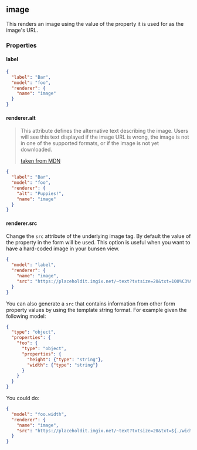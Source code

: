 ## image

This renders an image using the value of the property it is used for as the image's
URL.

### Properties

#### label

```json
{
  "label": "Bar",
  "model": "foo",
  "renderer": {
    "name": "image"
  }
}
```

#### renderer.alt

> This attribute defines the alternative text describing the image. Users will
> see this text displayed if the image URL is wrong, the image is not in one of
> the supported formats, or if the image is not yet downloaded.
>
> [taken from MDN](https://developer.mozilla.org/en-US/docs/Web/HTML/Element/img)

```json
{
  "label": "Bar",
  "model": "foo",
  "renderer": {
    "alt": "Puppies!",
    "name": "image"
  }
}
```

#### renderer.src

Change the `src` attribute of the underlying image tag. By default the value of
the property in the form will be used. This option is useful when you want to
have a hard-coded image in your bunsen view.

```json
{
  "model": "label",
  "renderer": {
    "name": "image",
    "src": "https://placeholdit.imgix.net/~text?txtsize=20&txt=100%C3%97100&w=100&h=100"
  }
}
```

You can also generate a `src` that contains information from other form property
values by using the template string format. For example given the following
model:

```json
{
  "type": "object",
  "properties": {
    "foo": {
      "type": "object",
      "properties": {
        "height": {"type": "string"},
        "width": {"type": "string"}
      }
    }
  }
}
```

You could do:

```json
{
  "model": "foo.width",
  "renderer": {
    "name": "image",
    "src": "https://placeholdit.imgix.net/~text?txtsize=20&txt=${./width}%C3%97${./height}&w=${./width}&h=${./height}"
  }
}
```
